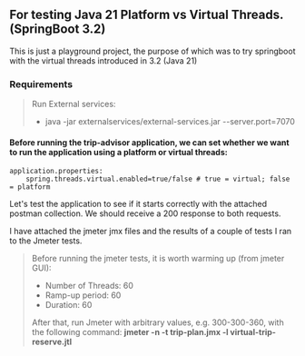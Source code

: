 ## For testing Java 21 Platform vs Virtual Threads. (SpringBoot 3.2)

This is just a playground project, the purpose of which was to try springboot with the virtual threads introduced in
3.2 (Java 21)

### Requirements

> Run External services:
> - java -jar externalservices/external-services.jar --server.port=7070

#### Before running the trip-advisor application, we can set whether we want to run the application using a platform or virtual threads:

    application.properties:
        spring.threads.virtual.enabled=true/false # true = virtual; false = platform

Let's test the application to see if it starts correctly with the attached postman collection.
We should receive a 200 response to both requests.

I have attached the jmeter jmx files and the results of a couple of tests I ran to the Jmeter tests.

> Before running the jmeter tests, it is worth warming up (from jmeter GUI):
> - Number of Threads: 60
> - Ramp-up period: 60
> - Duration: 60
>
> After that, run Jmeter with arbitrary values, e.g. 300-300-360, with the following command:
<strong> jmeter -n -t trip-plan.jmx -l virtual-trip-reserve.jtl</strong>
